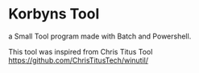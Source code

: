 # Korbyns Tool
 a Small Tool program made with Batch and Powershell.

 This tool was inspired from Chris Titus Tool https://github.com/ChrisTitusTech/winutil/
